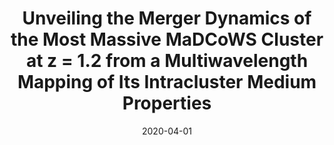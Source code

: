 ---
title: "Unveiling the Merger Dynamics of the Most Massive MaDCoWS Cluster at z = 1.2 from a Multiwavelength Mapping of Its Intracluster Medium Properties"
collection: publications
permalink: /publication/2020-04-01-Unveiling-the-Merger-Dynamics-of-the-Most-Massive-MaDCoWS-Cluster-at-z-12-from-a-Multiwavelength-Mapping-of-Its-Intracluster-Medium-Properties
date: 2020-04-01
venue: 'apj'
citation: ' F. Ruppin,  M. McDonald,  M. Brodwin et al., &quot;Unveiling the Merger Dynamics of the Most Massive MaDCoWS Cluster at z = 1.2 from a Multiwavelength Mapping of Its Intracluster Medium Properties.&quot; apj, 2020.'
---